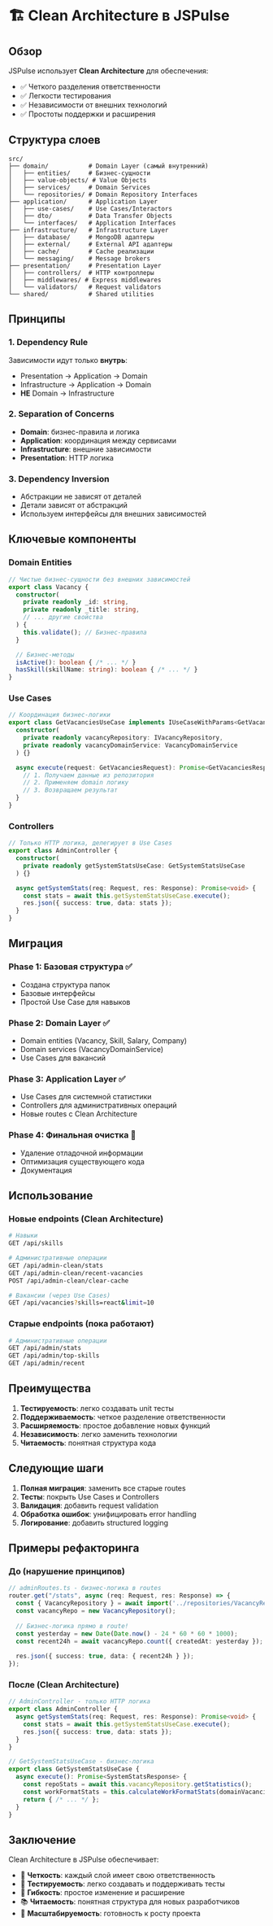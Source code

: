 # 🏗️ Clean Architecture в JSPulse

## Обзор

JSPulse использует **Clean Architecture** для обеспечения:
- ✅ Четкого разделения ответственности
- ✅ Легкости тестирования
- ✅ Независимости от внешних технологий
- ✅ Простоты поддержки и расширения

## Структура слоев

```
src/
├── domain/           # Domain Layer (самый внутренний)
│   ├── entities/     # Бизнес-сущности
│   ├── value-objects/ # Value Objects
│   ├── services/     # Domain Services
│   └── repositories/ # Domain Repository Interfaces
├── application/      # Application Layer
│   ├── use-cases/    # Use Cases/Interactors
│   ├── dto/          # Data Transfer Objects
│   └── interfaces/   # Application Interfaces
├── infrastructure/   # Infrastructure Layer
│   ├── database/     # MongoDB адаптеры
│   ├── external/     # External API адаптеры
│   ├── cache/        # Cache реализации
│   └── messaging/    # Message brokers
├── presentation/     # Presentation Layer
│   ├── controllers/  # HTTP контроллеры
│   ├── middlewares/ # Express middlewares
│   └── validators/   # Request validators
└── shared/           # Shared utilities
```

## Принципы

### 1. Dependency Rule
Зависимости идут только **внутрь**:
- Presentation → Application → Domain
- Infrastructure → Application → Domain
- **НЕ** Domain → Infrastructure

### 2. Separation of Concerns
- **Domain**: бизнес-правила и логика
- **Application**: координация между сервисами
- **Infrastructure**: внешние зависимости
- **Presentation**: HTTP логика

### 3. Dependency Inversion
- Абстракции не зависят от деталей
- Детали зависят от абстракций
- Используем интерфейсы для внешних зависимостей

## Ключевые компоненты

### Domain Entities
```typescript
// Чистые бизнес-сущности без внешних зависимостей
export class Vacancy {
  constructor(
    private readonly _id: string,
    private readonly _title: string,
    // ... другие свойства
  ) {
    this.validate(); // Бизнес-правила
  }

  // Бизнес-методы
  isActive(): boolean { /* ... */ }
  hasSkill(skillName: string): boolean { /* ... */ }
}
```

### Use Cases
```typescript
// Координация бизнес-логики
export class GetVacanciesUseCase implements IUseCaseWithParams<GetVacanciesRequest, GetVacanciesResponse> {
  constructor(
    private readonly vacancyRepository: IVacancyRepository,
    private readonly vacancyDomainService: VacancyDomainService
  ) {}

  async execute(request: GetVacanciesRequest): Promise<GetVacanciesResponse> {
    // 1. Получаем данные из репозитория
    // 2. Применяем domain логику
    // 3. Возвращаем результат
  }
}
```

### Controllers
```typescript
// Только HTTP логика, делегирует в Use Cases
export class AdminController {
  constructor(
    private readonly getSystemStatsUseCase: GetSystemStatsUseCase
  ) {}

  async getSystemStats(req: Request, res: Response): Promise<void> {
    const stats = await this.getSystemStatsUseCase.execute();
    res.json({ success: true, data: stats });
  }
}
```

## Миграция

### Phase 1: Базовая структура ✅
- Создана структура папок
- Базовые интерфейсы
- Простой Use Case для навыков

### Phase 2: Domain Layer ✅
- Domain entities (Vacancy, Skill, Salary, Company)
- Domain services (VacancyDomainService)
- Use Cases для вакансий

### Phase 3: Application Layer ✅
- Use Cases для системной статистики
- Controllers для административных операций
- Новые routes с Clean Architecture

### Phase 4: Финальная очистка 🔄
- Удаление отладочной информации
- Оптимизация существующего кода
- Документация

## Использование

### Новые endpoints (Clean Architecture)
```bash
# Навыки
GET /api/skills

# Административные операции
GET /api/admin-clean/stats
GET /api/admin-clean/recent-vacancies
POST /api/admin-clean/clear-cache

# Вакансии (через Use Cases)
GET /api/vacancies?skills=react&limit=10
```

### Старые endpoints (пока работают)
```bash
# Административные операции
GET /api/admin/stats
GET /api/admin/top-skills
GET /api/admin/recent
```

## Преимущества

1. **Тестируемость**: легко создавать unit тесты
2. **Поддерживаемость**: четкое разделение ответственности
3. **Расширяемость**: простое добавление новых функций
4. **Независимость**: легко заменить технологии
5. **Читаемость**: понятная структура кода

## Следующие шаги

1. **Полная миграция**: заменить все старые routes
2. **Тесты**: покрыть Use Cases и Controllers
3. **Валидация**: добавить request validation
4. **Обработка ошибок**: унифицировать error handling
5. **Логирование**: добавить structured logging

## Примеры рефакторинга

### До (нарушение принципов)
```typescript
// adminRoutes.ts - бизнес-логика в routes
router.get("/stats", async (req: Request, res: Response) => {
  const { VacancyRepository } = await import('../repositories/VacancyRepository.js');
  const vacancyRepo = new VacancyRepository();
  
  // Бизнес-логика прямо в route!
  const yesterday = new Date(Date.now() - 24 * 60 * 60 * 1000);
  const recent24h = await vacancyRepo.count({ createdAt: yesterday });
  
  res.json({ success: true, data: { recent24h } });
});
```

### После (Clean Architecture)
```typescript
// AdminController - только HTTP логика
export class AdminController {
  async getSystemStats(req: Request, res: Response): Promise<void> {
    const stats = await this.getSystemStatsUseCase.execute();
    res.json({ success: true, data: stats });
  }
}

// GetSystemStatsUseCase - бизнес-логика
export class GetSystemStatsUseCase {
  async execute(): Promise<SystemStatsResponse> {
    const repoStats = await this.vacancyRepository.getStatistics();
    const workFormatStats = this.calculateWorkFormatStats(domainVacancies);
    return { /* ... */ };
  }
}
```

## Заключение

Clean Architecture в JSPulse обеспечивает:
- 🎯 **Четкость**: каждый слой имеет свою ответственность
- 🧪 **Тестируемость**: легко создавать и поддерживать тесты
- 🔄 **Гибкость**: простое изменение и расширение
- 📚 **Читаемость**: понятная структура для новых разработчиков
- 🚀 **Масштабируемость**: готовность к росту проекта
